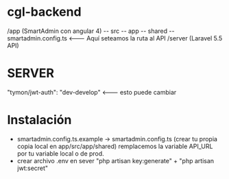 # cgl-backend
/app (SmartAdmin con angular 4)
	-- src
		-- app
			-- shared
				-- smartadmin.config.ts <--- Aquí seteamos la ruta al API
/server (Laravel 5.5 API)

# SERVER
"tymon/jwt-auth": "dev-develop" <--- esto puede cambiar

# Instalación
- smartadmin.config.ts.example -> smartadmin.config.ts (crear tu propia copia local en app/src/app/shared) remplacemos la variable API_URL por tu variable local o de prod.
- crear archivo .env en sever "php artisan key:generate" + "php artisan jwt:secret"

